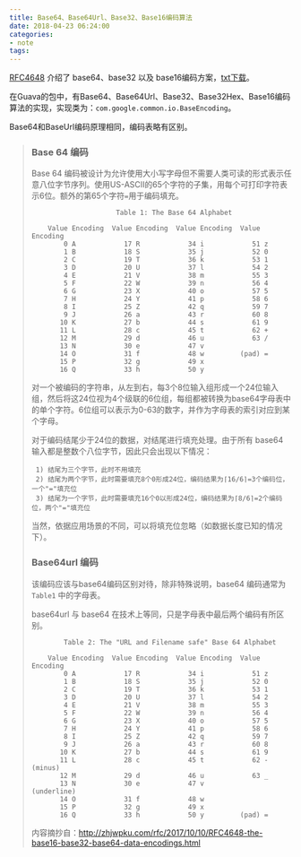 ```yaml
---
title: Base64、Base64Url、Base32、Base16编码算法
date: 2018-04-23 06:24:00 
categories: 
- note
tags: 
---
```


[RFC4648](https://tools.ietf.org/html/rfc4648) 介绍了 base64、base32 以及 base16编码方案，[txt下载](https://tools.ietf.org/rfc/rfc4648.txt)。

在Guava的包中，有Base64、Base64Url、Base32、Base32Hex、Base16编码算法的实现，实现类为：`com.google.common.io.BaseEncoding`。

Base64和BaseUrl编码原理相同，编码表略有区别。

>### Base 64 编码
>Base 64 编码被设计为允许使用大小写字母但不需要人类可读的形式表示任意八位字节序列。使用US-ASCII的65个字符的子集，用每个可打印字符表示6位。额外的第65个字符`=`用于编码填充。
>
>```text
>                      Table 1: The Base 64 Alphabet
>
>     Value Encoding  Value Encoding  Value Encoding  Value Encoding
>         0 A            17 R            34 i            51 z
>         1 B            18 S            35 j            52 0
>         2 C            19 T            36 k            53 1
>         3 D            20 U            37 l            54 2
>         4 E            21 V            38 m            55 3
>         5 F            22 W            39 n            56 4
>         6 G            23 X            40 o            57 5
>         7 H            24 Y            41 p            58 6
>         8 I            25 Z            42 q            59 7
>         9 J            26 a            43 r            60 8
>        10 K            27 b            44 s            61 9
>        11 L            28 c            45 t            62 +
>        12 M            29 d            46 u            63 /
>        13 N            30 e            47 v
>        14 O            31 f            48 w         (pad) =
>        15 P            32 g            49 x
>        16 Q            33 h            50 y
>```
>对一个被编码的字符串，从左到右，每3个8位输入组形成一个24位输入组，然后将这24位视为4个级联的6位组，每组都被转换为base64字母表中的单个字符。6位组可以表示为0-63的数字，并作为字母表的索引对应到某个字母。
>
>对于编码结尾少于24位的数据，对结尾进行填充处理。由于所有 base64 输入都是整数个八位字节，因此只会出现以下情况：
>
>```text
>  1) 结尾为三个字节，此时不用填充
>  2) 结尾为两个字节，此时需要填充8个0形成24位，编码结果为⌈16/6⌉=3个编码位，一个"="填充位
>  3) 结尾为一个字节，此时需要填充16个0以形成24位，编码结果为⌈8/6⌉=2个编码位，两个"="填充位
>```
>
>当然，依据应用场景的不同，可以将填充位忽略（如数据长度已知的情况下）。
>
>### Base64url 编码
>
>该编码应该与base64编码区别对待，除非特殊说明，base64 编码通常为 `Table1` 中的字母表。
>
>base64url 与 base64 在技术上等同，只是字母表中最后两个编码有所区别。
>
>```text
>         Table 2: The "URL and Filename safe" Base 64 Alphabet
>
>     Value Encoding  Value Encoding  Value Encoding  Value Encoding
>         0 A            17 R            34 i            51 z
>         1 B            18 S            35 j            52 0
>         2 C            19 T            36 k            53 1
>         3 D            20 U            37 l            54 2
>         4 E            21 V            38 m            55 3
>         5 F            22 W            39 n            56 4
>         6 G            23 X            40 o            57 5
>         7 H            24 Y            41 p            58 6
>         8 I            25 Z            42 q            59 7
>         9 J            26 a            43 r            60 8
>        10 K            27 b            44 s            61 9
>        11 L            28 c            45 t            62 - (minus)
>        12 M            29 d            46 u            63 _
>        13 N            30 e            47 v           (underline)
>        14 O            31 f            48 w
>        15 P            32 g            49 x
>        16 Q            33 h            50 y         (pad) =
>```
>内容摘抄自：http://zhjwpku.com/rfc/2017/10/10/RFC4648-the-base16-base32-base64-data-encodings.html

